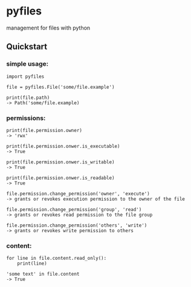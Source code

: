 # pyfiles
management for files with python

## Quickstart
### simple usage:
```
import pyfiles

file = pyfiles.File('some/file.example')

print(file.path)
-> Path('some/file.example)
```

### permissions:
```
print(file.permission.owner)
-> 'rwx'

print(file.permission.onwer.is_executable)
-> True

print(file.permission.onwer.is_writable)
-> True

print(file.permission.onwer.is_readable)
-> True

file.permission.change_permission('owner', 'execute')
-> grants or revokes execution permission to the owner of the file

file.permission.change_permission('group', 'read')
-> grants or revokes read permission to the file group

file.permission.change_permission('others', 'write')
-> grants or revokes write permission to others

```


### content:
```
for line in file.content.read_only():
    print(line)

'some text' in file.content
-> True
```




